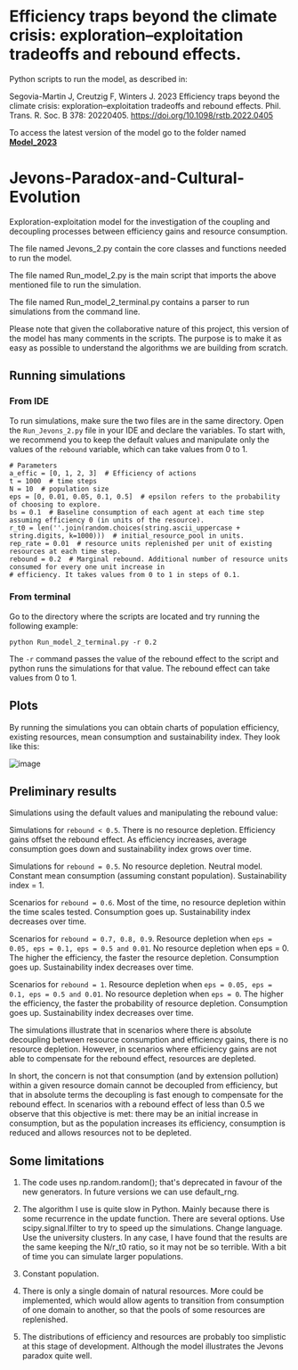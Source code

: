 # Efficiency traps beyond the climate crisis: exploration–exploitation tradeoffs and rebound effects.

Python scripts to run the model, as described in:

Segovia-Martin J, Creutzig F, Winters J. 2023 Efficiency traps beyond the climate crisis: exploration–exploitation tradeoffs and rebound effects. Phil. Trans. R. Soc. B 
378: 20220405.
https://doi.org/10.1098/rstb.2022.0405

To access the latest version of the model go to the folder named [**Model_2023**](https://github.com/School-of-Collective-Intelligence/Jevons-Paradox-and-Cultural-Evolution/tree/main/Model_2023)

# Jevons-Paradox-and-Cultural-Evolution

Exploration-exploitation model for the investigation of the coupling and decoupling processes between efficiency gains and resource consumption.

The file named Jevons_2.py contain the core classes and functions needed to run the model.

The file named Run_model_2.py is the main script that imports the above mentioned file to run the simulation.

The file named Run_model_2_terminal.py contains a parser to run simulations from the command line.

Please note that given the collaborative nature of this project, this version of the model has many comments in the scripts. The purpose is to make it as easy as possible to understand the algorithms we are building from scratch.

## Running simulations

### From IDE

To run simulations, make sure the two files are in the same directory. Open the ```Run_Jevons_2.py``` file in your IDE and declare the variables. To start with, we recommend you to keep the default values and manipulate only the values of the ```rebound``` variable, which can take values from 0 to 1.

```
# Parameters
a_effic = [0, 1, 2, 3]  # Efficiency of actions
t = 1000  # time steps
N = 10  # population size
eps = [0, 0.01, 0.05, 0.1, 0.5]  # epsilon refers to the probability of choosing to explore.
bs = 0.1  # Baseline consumption of each agent at each time step assuming efficiency 0 (in units of the resource).
r_t0 = len(''.join(random.choices(string.ascii_uppercase + string.digits, k=1000)))  # initial_resource_pool in units.
rep_rate = 0.01  # resource units replenished per unit of existing resources at each time step.
rebound = 0.2  # Marginal rebound. Additional number of resource units consumed for every one unit increase in
# efficiency. It takes values from 0 to 1 in steps of 0.1.
```
### From terminal

Go to the directory where the scripts are located and try running the following example:

```
python Run_model_2_terminal.py -r 0.2
```

The ```-r``` command passes the value of the rebound effect to the script and python runs the simulations for that value. The rebound effect can take values from 0 to 1.

## Plots

By running the simulations you can obtain charts of population efficiency, existing resources, mean consumption and sustainability index. They look like this:

![image](https://user-images.githubusercontent.com/22002158/183128009-e776a519-3cba-480e-9d2d-878ab02e429e.png)

## Preliminary results

Simulations using the default values and manipulating the rebound value:

Simulations for ```rebound < 0.5```.
There is no resource depletion. Efficiency gains offset the rebound effect.
As efficiency increases, average consumption goes down and sustainability index grows over time.

Simulations for ```rebound = 0.5```.
No resource depletion. Neutral model. Constant mean consumption (assuming constant population).
Sustainability index = 1.

Scenarios for ```rebound = 0.6```.
Most of the time, no resource depletion within the time scales tested.
Consumption goes up. Sustainability index decreases over time.

Scenarios for ```rebound = 0.7, 0.8, 0.9```.
Resource depletion when ```eps = 0.05, eps = 0.1, eps = 0.5 and 0.01```.
No resource depletion when eps = 0.
The higher the efficiency, the faster the resource depletion.
Consumption goes up. Sustainability index decreases over time.

Scenarios for ```rebound = 1```.
Resource depletion when ```eps = 0.05, eps = 0.1, eps = 0.5 and 0.01```.
No resource depletion when ```eps = 0```.
The higher the efficiency, the faster the probability of resource depletion.
Consumption goes up. Sustainability index decreases over time.

The simulations illustrate that in scenarios where there is absolute decoupling between resource consumption and efficiency gains, there is no resource depletion. However, in scenarios where efficiency gains are not able to compensate for the rebound effect, resources are depleted.

In short, the concern is not that consumption (and by extension pollution) within a given resource domain cannot be decoupled from efficiency, but that in absolute terms the decoupling is fast enough to compensate for the rebound effect. In scenarios with a rebound effect of less than 0.5 we observe that this objective is met: there may be an initial increase in consumption, but as the population increases its efficiency, consumption is reduced and allows resources not to be depleted.

## Some limitations

1. The code uses np.random.random(); that's deprecated in favour of the new generators. In future versions we can use
default_rng.

2. The algorithm I use is quite slow in Python. Mainly because there is some recurrence in
the update function. There are several options.
Use scipy.signal.lfilter to try to speed up the simulations.
Change language.
Use the university clusters.
In any case, I have found that the results are the same keeping the N/r_t0 ratio, so it may not be so terrible.
With a bit of time you can simulate larger populations.

3. Constant population.

4. There is only a single domain of natural resources. More could be implemented, which would allow agents to
transition from consumption of one domain to another, so that the pools of some resources are replenished.

5. The distributions of efficiency and resources are probably too simplistic at this stage of development. Although the model illustrates the Jevons paradox quite well.

